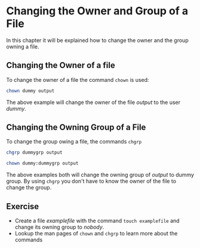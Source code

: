 # Changing the Owner and Group of a File
In this chapter it will be explained how to change the owner and the group owning a file.

## Changing the Owner of a file
To change the owner of a file the command `chown` is used:

``` bash 
chown dummy output
```
The above example will change the owner of the file *output* to the user *dummy*.

## Changing the Owning Group of a File
To change the group owing a file, the commands `chgrp` 

``` bash
chgrp dummygrp output
```
``` bash
chown dummy:dummygrp output
```
The above examples both will change the owning group of *output* to dummy group. By using `chgrp` you don't have to know the owner of the file to change the group.

## Exercise
- Create a file *examplefile* with the command `touch examplefile` and change its owning group to *nobody*.
- Lookup the man pages of `chown` and `chgrp` to learn more about the commands
